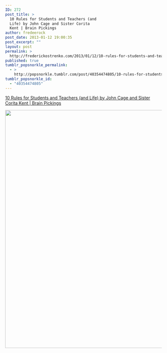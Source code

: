 ```yaml
---
ID: 272
post_title: >
  10 Rules for Students and Teachers (and
  Life) by John Cage and Sister Corita
  Kent | Brain Pickings
author: fredeerock
post_date: 2013-01-12 19:00:35
post_excerpt: ""
layout: post
permalink: >
  http://frederickostrenko.com/2013/01/12/10-rules-for-students-and-teachers-and-life-by-john/
published: true
tumblr_popsnorkle_permalink:
  - >
    http://popsnorkle.tumblr.com/post/40354474805/10-rules-for-students-and-teachers-and-life-by-john
tumblr_popsnorkle_id:
  - "40354474805"
---
```

<a href='http://www.brainpickings.org/index.php/2012/08/10/10-rules-for-students-and-teachers-john-cage-corita-kent/'>10 Rules for Students and Teachers (and Life) by John Cage and Sister Corita Kent | Brain Pickings</a><div class="link_description"><p><img height="767" src="http://www.brainpickings.org/wp-content/uploads/2012/08/sistercoritarules1.jpg" width="547" /></p></div>